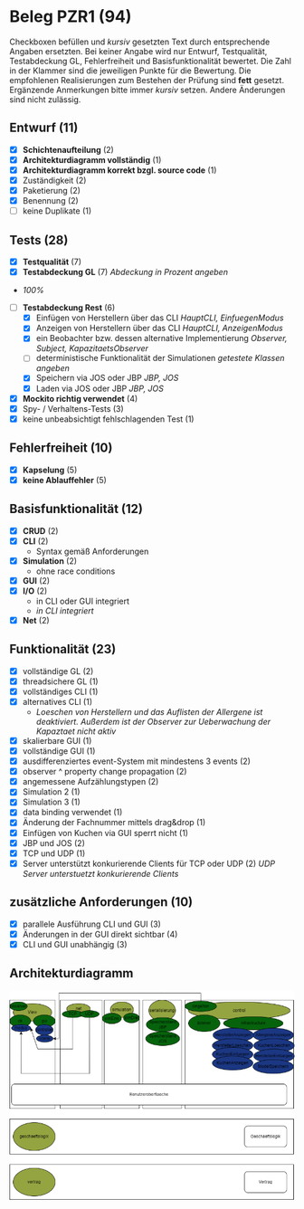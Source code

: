 # Beleg PZR1 (94)
Checkboxen befüllen und _kursiv_ gesetzten Text durch entsprechende Angaben ersetzten.
Bei keiner Angabe wird nur Entwurf, Testqualität, Testabdeckung GL, Fehlerfreiheit und Basisfunktionalität bewertet.
Die Zahl in der Klammer sind die jeweiligen Punkte für die Bewertung.
Die empfohlenen Realisierungen zum Bestehen der Prüfung sind **fett** gesetzt.
Ergänzende Anmerkungen bitte immer _kursiv_ setzen. Andere Änderungen sind nicht zulässig.

## Entwurf (11)
- [x] **Schichtenaufteilung** (2)
- [x] **Architekturdiagramm vollständig** (1)
- [x] **Architekturdiagramm korrekt bzgl. source code** (1)
- [x] Zuständigkeit (2)
- [x] Paketierung (2)
- [x] Benennung (2)
- [ ] keine Duplikate (1)

## Tests (28)
- [x] **Testqualität** (7)
- [x] **Testabdeckung GL** (7) _Abdeckung in Prozent angeben_ 
- _100%_
- [ ] **Testabdeckung Rest** (6)
  - [x] Einfügen von Herstellern über das CLI _HauptCLI, EinfuegenModus_
  - [x] Anzeigen von Herstellern über das CLI _HauptCLI, AnzeigenModus_
  - [x] ein Beobachter bzw. dessen alternative Implementierung _Observer, Subject, KapazitaetsObserver_
  - [ ] deterministische Funktionalität der Simulationen _getestete Klassen angeben_
  - [x] Speichern via JOS oder JBP _JBP, JOS_
  - [x] Laden via JOS oder JBP _JBP, JOS_
- [x] **Mockito richtig verwendet** (4)
- [x] Spy- / Verhaltens-Tests (3)
- [x] keine unbeabsichtigt fehlschlagenden Test (1)

## Fehlerfreiheit (10)
- [x] **Kapselung** (5)
- [x] **keine Ablauffehler** (5)

## Basisfunktionalität (12)
- [x] **CRUD** (2)
- [x] **CLI** (2)
  * Syntax gemäß Anforderungen
- [x] **Simulation** (2)
  * ohne race conditions
- [x] **GUI** (2)
- [x] **I/O** (2)
  * in CLI oder GUI integriert
  * _in CLI integriert_
- [x] **Net** (2)

## Funktionalität (23)
- [x] vollständige GL (2)
- [x] threadsichere GL (1)
- [x] vollständiges CLI (1)
- [x] alternatives CLI (1)
  * _Loeschen von Herstellern
    und das Auflisten der Allergene ist deaktiviert.
    Außerdem ist der Observer zur Ueberwachung der Kapaztaet nicht aktiv_
- [x] skalierbare GUI (1)
- [x] vollständige GUI (1)
- [x] ausdifferenziertes event-System mit mindestens 3 events (2)
- [x] observer ^ property change propagation (2)
- [x] angemessene Aufzählungstypen (2)
- [x] Simulation 2 (1)
- [x] Simulation 3 (1)
- [x] data binding verwendet (1)
- [x] Änderung der Fachnummer mittels drag&drop (1)
- [x] Einfügen von Kuchen via GUI sperrt nicht (1)
- [x] JBP und JOS (2)
- [x] TCP und UDP (1)
- [x] Server unterstützt konkurierende Clients für TCP oder UDP (2)
  _UDP Server unterstuetzt konkurierende Clients_

## zusätzliche Anforderungen (10)
- [x] parallele Ausführung CLI und GUI (3)
- [x] Änderungen in der GUI direkt sichtbar (4)
- [x] CLI und GUI unabhängig (3)

## Architekturdiagramm

![Architekturdiagramm](Architekturdiagramm.png)

